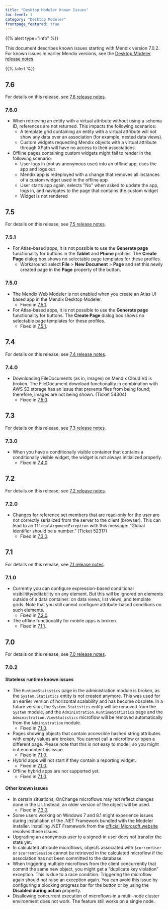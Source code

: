```yaml
---
title: "Desktop Modeler Known Issues"
toc-level: 1
category: "Desktop Modeler"
frontpage_featured: true
---
```


{{% alert type="info" %}}

This document describes known issues starting with Mendix version 7.0.2. For known issues in earlier Mendix versions, see the [Desktop Modeler release notes](index).

{{% /alert %}}

## 7.6

For details on this release, see [7.6 release notes](7.6).

### 7.6.0<a name="KI760"></a>

* When retrieving an entity with a virtual attribute without using a schema ID, references are not returned. This impacts the following scenarios:
  * A template grid containing an entity with a virtual attribute will not show any data over an association (for example, nested data views).
  * Custom widgets requesting Mendix objects with a virtual attribute through XPath will have no access to their associations.
* Offline pages containing custom widgets might fail to render in the following scenario:
  * User logs in (not as anonymous user) into an offline app, uses the app and logs out
  * Mendix app is redeployed with a change that removes all instances of a custom widget used in the offline app
  * User starts app again, selects "No" when asked to update the app, logs in, and navigates to the page that contains the custom widget
  * Widget is not rendered

## 7.5

For details on this release, see [7.5 release notes](7.5).

### 7.5.1<a name="KI751"></a>

* For Atlas-based apps, it is not possible to use the **Generate page** functionality for buttons in the **Tablet** and **Phone** profiles. The **Create Page** dialog box shows no selectable page templates for these profiles.
  * Workaround: select **File** > **New Document** > **Page** and set this newly created page in the **Page** property of the button.

### 7.5.0<a name="KI750"></a>

* The Mendix Web Modeler is not enabled when you create an Atlas UI-based app in the Mendix Desktop Modeler.
  * Fixed in [7.5.1](7.5#RN751).
* For Atlas-based apps, it is not possible to use the **Generate page** functionality for buttons. The **Create Page** dialog box shows no selectable page templates for these profiles.
  * Fixed in [7.5.1](7.5#RN751-1).
  
## 7.4

For details on this release, see [7.4 release notes](7.4).

### 7.4.0<a name="KI740"></a>

* Downloading FileDocuments (as in, images) on Mendix Cloud V4 is broken. The FileDocument download functionality in combination with AWS S3 storage has an issue that prevents files from being found; therefore, images are not being shown. (Ticket 54304)
  * Fixed in [7.5.0](7.5#RN750).

## 7.3

For details on this release, see [7.3 release notes](7.3).

### 7.3.0<a name="KI730"></a>

* When you have a conditionally visible container that contains a conditionally visible widget, the widget is not always initialized properly.
   * Fixed in [7.4.0](7.4#RN740).

## 7.2

For details on this release, see [7.2 release notes](7.2).

### 7.2.0<a name="KI720"></a>

* Changes for reference set members that are read-only for the user are not correctly serialized from the server to the client (browser). This can lead to an `IllegalArgumentException` with this message: “Global identifier should be a number.” (Ticket 52317)
    * Fixed in [7.3.0](7.3#RN730).

## 7.1

For details on this release, see [7.1 release notes](7.1).

### 7.1.0<a name="KI710"></a>

* Currently you can configure expression-based conditional visibilitity/editability on any element. But this will be ignored on elements outside of a data container: on data views, list views, and template grids. Note that you still cannot configure attribute-based conditions on such elements.
    * Fixed in [7.2.0](7.2#RN720).
* The offline functionality for mobile apps is broken.
    * Fixed in [7.1.1](7.1#RN711).

## 7.0

For details on this release, see [7.0 release notes](7.0).

### 7.0.2<a name="KI702"></a>

#### Stateless runtime known issues

* The `RuntimeStatistics` page in the administration module is broken, as the `System.Statistics` entity is not created anymore. This was used for an earlier version of horizontal scalability and has become obsolete. In a future version, the `System.Statistics` entity will be removed from the `System` module, and the `Administration.RuntimeStatistics` page and the `Administration.ViewStatistics` microflow will be removed automatically from the `Administration` module.
  * Fixed in [7.1.0](7.1#RN710).
* Pages showing objects that contain accessible hashed string attributes with empty values are broken. You cannot call a microflow or open a different page. Please note that this is not easy to model, so you might not encounter this issue.
  * Fixed in [7.1.0](7.1#RN710).
* Hybrid apps will not start if they contain a reporting widget.
  * Fixed in [7.1.0](7.1#RN710).
* Offline hybrid apps are not supported yet.
  * Fixed in [7.1.0](7.1#RN710).

#### Other known issues

* In certain situations, OnChange microflows may not reflect changes done in the UI. Instead, an older version of the object will be used.
  * Fixed in [7.3.0](7.3).
* Some users working on Windows 7 and 8.1 might experience issues during installation of the .NET Framework bundled with the Modeler installer. Installing .NET Framework from the [official Microsoft website](https://www.microsoft.com/en-us/download/details.aspx?id=53345) resolves these issues.
* Upgrading an anonymous user to a signed-in user does not transfer the state yet.
* In calculated attribute microflows, objects associated with `$currentUser` or `$currentSession` cannot be retrieved in the calculated microflow if the association has not been committed to the database.
* When triggering multiple microflows from the client concurrently that commit the same new object, you might get a “duplicate key violation” exception. This is due to a race condition. Triggering the microflow again should not raise an exception again. You can avoid this issue by configuring a blocking progress bar for the button or by using the **Disabled during action** property.
* Disallowing concurrent execution of microflows in a multi-node cluster environment does not work. The feature still works on a single node.
